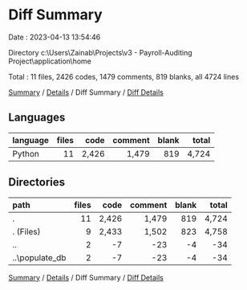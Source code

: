 # Diff Summary

Date : 2023-04-13 13:54:46

Directory c:\\Users\\Zainab\\Projects\\v3 - Payroll-Auditing Project\\application\\home

Total : 11 files,  2426 codes, 1479 comments, 819 blanks, all 4724 lines

[Summary](results.md) / [Details](details.md) / Diff Summary / [Diff Details](diff-details.md)

## Languages
| language | files | code | comment | blank | total |
| :--- | ---: | ---: | ---: | ---: | ---: |
| Python | 11 | 2,426 | 1,479 | 819 | 4,724 |

## Directories
| path | files | code | comment | blank | total |
| :--- | ---: | ---: | ---: | ---: | ---: |
| . | 11 | 2,426 | 1,479 | 819 | 4,724 |
| . (Files) | 9 | 2,433 | 1,502 | 823 | 4,758 |
| .. | 2 | -7 | -23 | -4 | -34 |
| ..\\populate_db | 2 | -7 | -23 | -4 | -34 |

[Summary](results.md) / [Details](details.md) / Diff Summary / [Diff Details](diff-details.md)